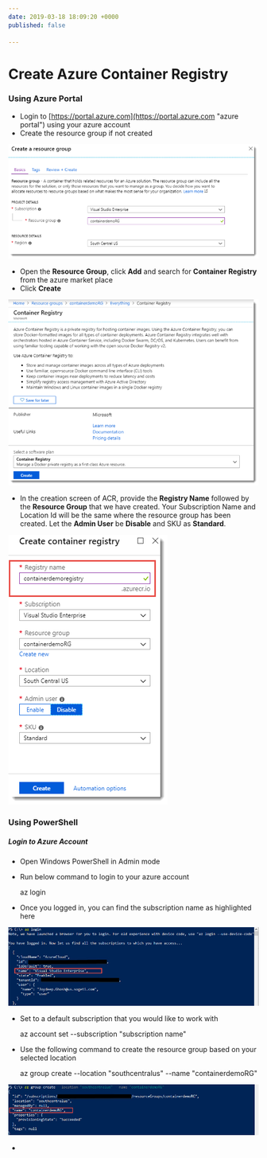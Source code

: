 ```yaml
---
date: 2019-03-18 18:09:20 +0000
published: false

---
```

# Create Azure Container Registry

### Using Azure Portal

* Login to [https://portal.azure.com](https://portal.azure.com "azure portal") using your azure account
* Create the resource group if not created

![](/uploads/portal_resource_group_creation.png)

* Open the **Resource Group**, click **Add** and search for **Container Registry** from the azure market place
* Click **Create** 

![](/uploads/portal_acr_create_screen.png)

* In the creation screen of ACR, provide the **Registry Name** followed by the **Resource Group** that we have created. Your Subscription Name and Location Id will be the same where the resource group has been created. Let the **Admin User** be **Disable** and SKU as **Standard**.

![](/uploads/az_acr_creation.png)

### Using PowerShell

##### Login to Azure Account

* Open Windows PowerShell in Admin mode
* Run below command to login to your azure account

  az login
* Once you logged in, you can find the subscription name as highlighted here

![](/uploads/az_login.jpg)

* Set to a default subscription that you would like to work with

  az account set --subscription "subscription name"
* Use the following command to create the resource group based on your selected location

  az group create --location "southcentralus" --name "containerdemoRG"

![](/uploads/az_resource_group_creation.jpg)

* 